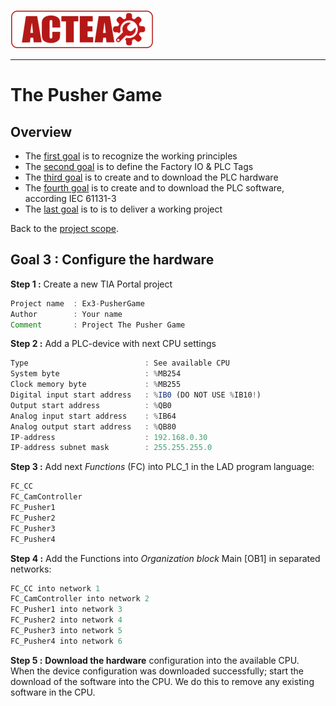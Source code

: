 
![ACTEA](/Logo_ACTEA_2.png)
_____________________________________
# The Pusher Game
## Overview
-   The [first goal](Ex03/Subchapter04_01.md) is to recognize the working principles
-   The [second goal](Ex03/Subchapter04_02.md) is to define the Factory IO & PLC Tags
-   The [third goal](Ex03/Subchapter04_03.md) is to create and to download the PLC hardware
-   The [fourth goal](Ex03/Subchapter04_04.md) is to create and to download the PLC software, according IEC 61131-3
-   The [last goal](Ex03/Subchapter04_05.md) is to is to deliver a working project

Back to the [project scope](Ex03/Subchapter04.md).

## Goal 3 : Configure the hardware
**Step 1 :** Create a new TIA Portal project
```javascript
Project name  : Ex3-PusherGame
Author        : Your name
Comment       : Project The Pusher Game
```

**Step 2 :** Add a PLC-device with next CPU settings
```javascript
Type                          : See available CPU
System byte                   : %MB254
Clock memory byte             : %MB255
Digital input start address   : %IB0 (DO NOT USE %IB10!)
Output start address          : %QB0
Analog input start address    : %IB64
Analog output start address   : %QB80
IP-address                    : 192.168.0.30
IP-address subnet mask        : 255.255.255.0
```

**Step 3 :** Add next *Functions* (FC) into PLC_1 in the LAD program language:
```javascript
FC_CC
FC_CamController
FC_Pusher1
FC_Pusher2
FC_Pusher3
FC_Pusher4
```

**Step 4 :** Add the Functions into *Organization block* Main [OB1] in separated networks:
```javascript
FC_CC into network 1
FC_CamController into network 2
FC_Pusher1 into network 3
FC_Pusher2 into network 4
FC_Pusher3 into network 5
FC_Pusher4 into network 6
```

**Step 5 :** **Download the hardware** configuration into the available CPU. When the device configuration was downloaded successfully; start the download of the software into the CPU. We do this to remove any existing software in the CPU.
